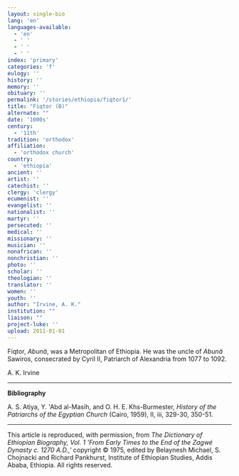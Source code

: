 ```yaml
---
layout: single-bio
lang: 'en'
languages-available:
  - 'en'
  - ' '
  - ' '
  - ' '
index: 'primary'
categories: 'f'
eulogy: ''
history: ''
memory: ''
obituary: ''
permalink: '/stories/ethiopia/fiqtor1/'
title: "Fiqtor (B)"
alternate: ""
date: '1000s'
century:
  - '11th'
tradition: 'orthodox'
affiliation:
  - 'orthodox church'
country:
  - 'ethiopia'
ancient: ''
artist: ''
catechist: ''
clergy: 'clergy'
ecumenist: ''
evangelist: ''
nationalist: ''
martyr: ''
persecuted: ''
medical: ''
missionary: ''
musician: ''
nonafrican: ''
nonchristian: ''
photo: ''
scholar: ''
theologian: ''
translator: ''
women: ''
youth: ''
author: "Irvine, A. K."
institution: ""
liaison: ""
project-luke: ''
upload: 2011-01-01
---
```




Fiqtor, *Abunä*, was a Metropolitan of Ethiopia. He was the uncle of *Abunä* Sawiros, consecrated by Cyril II, Patriarch of Alexandria from 1077 to 1092.

A. K. Irvine

---

**Bibliography**

A. S. Atiya, Y. 'Abd al-Masih, and O. H. E. Khs-Burmester, *History of the Patriarchs of the Egyptian Church* (Cairo, 1959), II, iii, 329-30, 350-51.

---

This article is reproduced, with permission, from *The Dictionary of Ethiopian Biography, Vol. 1 'From Early Times to the End of the Zagwé Dynasty c. 1270 A.D.,'* copyright &copy; 1975, edited by Belaynesh Michael, S. Chojnacki and Richard Pankhurst, Institute of Ethiopian Studies, Addis Ababa, Ethiopia.  All rights reserved.
